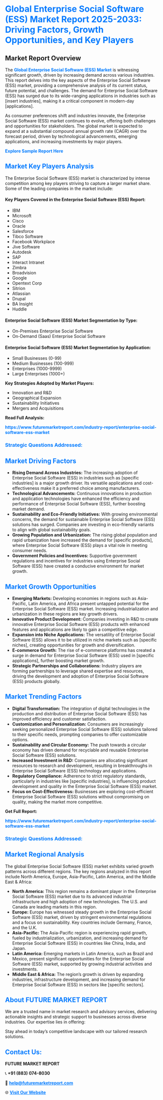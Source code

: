 <h1 style="color: #007BFF;">Global Enterprise Social Software (ESS) Market Report 2025-2033: Driving Factors, Growth Opportunities, and Key Players</h1>

<section id="overview">
<h2>Market Report Overview</h2>
<p>The <a href="https://www.futuremarketreport.com/industry-report/enterprise-social-software-ess-market" style="color: #007BFF; text-decoration: none;"><strong>Global Enterprise Social Software (ESS) Market</strong></a> is witnessing significant growth, driven by increasing demand across various industries. This report delves into the key aspects of the Enterprise Social Software (ESS) market, providing a comprehensive analysis of its current status, future potential, and challenges. The demand for Enterprise Social Software (ESS) has surged due to its wide-ranging applications in industries such as [insert industries], making it a critical component in modern-day [applications].</p>
<p>As consumer preferences shift and industries innovate, the Enterprise Social Software (ESS) market continues to evolve, offering both challenges and opportunities for stakeholders. The global market is expected to expand at a substantial compound annual growth rate (CAGR) over the forecast period, driven by technological advancements, emerging applications, and increasing investments by major players.</p>
</section>

<section id="overview">
<p><a href="https://www.futuremarketreport.com/request-sample/reportId=99380" style="color: #007BFF; text-decoration: none;"><strong>Explore Sample Report Here</strong></a></p>
</section>

<section id="key-players">
<h2 style="color: #007BFF;">Market Key Players Analysis</h2>
<p>The Enterprise Social Software (ESS) market is characterized by intense competition among key players striving to capture a larger market share. Some of the leading companies in the market include:</p>
<h4>Key Players Covered in the Enterprise Social Software (ESS) Report:</h4>
<ul><li>IBM</li><li>Microsoft</li><li>Cisco</li><li>Oracle</li><li>Salesforce</li><li>Tibco Software</li><li>Facebook Workplace</li><li>Jive Software</li><li>Autodesk</li><li>SAP</li><li>Interact Intranet</li><li>Zimbra</li><li>Broadvision</li><li>Google</li><li>Opentext Corp</li><li>Sitrion</li><li>Atlassian</li><li>Drupal</li><li>BA Insight</li><li>Huddle</li></ul>
<h4>Enterprise Social Software (ESS) Market Segmentation by Type:</h4>
<ul><li>On-Premises Enterprise Social Software</li><li>On-Demand (Saas) Enterprise Social Software</li></ul>

<h4>Enterprise Social Software (ESS) Market Segmentation by Application:</h4>
<ul><li>Small Businesses (0-99)</li><li>Medium Businesses (100-999)</li><li>Enterprises (1000-9999)</li><li>Large Enterprises (1000+)</li></ul>
<p><strong>Key Strategies Adopted by Market Players:</strong></p>
<ul>
<li>Innovation and R&D</li>
<li>Geographical Expansion</li>
<li>Sustainability Initiatives</li>
<li>Mergers and Acquisitions</li>
</ul>
</section>

<section>
<p><strong>Read Full Analysis: </strong></p><a href="https://www.futuremarketreport.com/industry-report/enterprise-social-software-ess-market" style="color: #007BFF; text-decoration: none;"><strong>https://www.futuremarketreport.com/industry-report/enterprise-social-software-ess-market</strong></a>
<h3 style="color: #007BFF;">Strategic Questions Addressed:</h3>
</section>

<section id="driving-factors">
<h2 style="color: #007BFF;">Market Driving Factors</h2>
<ul>
<li><strong>Rising Demand Across Industries:</strong> The increasing adoption of Enterprise Social Software (ESS) in industries such as [specific industries] is a major growth driver. Its versatile applications and cost-effectiveness make it a preferred choice among manufacturers.</li>
<li><strong>Technological Advancements:</strong> Continuous innovations in production and application technologies have enhanced the efficiency and performance of Enterprise Social Software (ESS), further boosting market demand.</li>
<li><strong>Sustainability and Eco-Friendly Initiatives:</strong> With growing environmental concerns, the demand for sustainable Enterprise Social Software (ESS) solutions has surged. Companies are investing in eco-friendly variants to align with global sustainability goals.</li>
<li><strong>Growing Population and Urbanization:</strong> The rising global population and rapid urbanization have increased the demand for [specific products], where Enterprise Social Software (ESS) plays a vital role in meeting consumer needs.</li>
<li><strong>Government Policies and Incentives:</strong> Supportive government regulations and incentives for industries using Enterprise Social Software (ESS) have created a conducive environment for market growth.</li>
</ul>
</section>

<section id="growth-opportunities">
<h2 style="color: #007BFF;">Market Growth Opportunities</h2>
<ul>
<li><strong>Emerging Markets:</strong> Developing economies in regions such as Asia-Pacific, Latin America, and Africa present untapped potential for the Enterprise Social Software (ESS) market. Increasing industrialization and urbanization in these regions are key growth drivers.</li>
<li><strong>Innovative Product Development:</strong> Companies investing in R&D to create innovative Enterprise Social Software (ESS) products with enhanced features and applications are likely to gain a competitive edge.</li>
<li><strong>Expansion into Niche Applications:</strong> The versatility of Enterprise Social Software (ESS) allows it to be utilized in niche markets such as [specific niches], creating opportunities for growth and diversification.</li>
<li><strong>E-commerce Growth:</strong> The rise of e-commerce platforms has created a surge in demand for Enterprise Social Software (ESS) used in [specific applications], further boosting market growth.</li>
<li><strong>Strategic Partnerships and Collaborations:</strong> Industry players are forming partnerships to leverage shared expertise and resources, driving the development and adoption of Enterprise Social Software (ESS) products globally.</li>
</ul>
</section>

<section id="trending-factors">
<h2 style="color: #007BFF;">Market Trending Factors</h2>
<ul>
<li><strong>Digital Transformation:</strong> The integration of digital technologies in the production and distribution of Enterprise Social Software (ESS) has improved efficiency and customer satisfaction.</li>
<li><strong>Customization and Personalization:</strong> Consumers are increasingly seeking personalized Enterprise Social Software (ESS) solutions tailored to their specific needs, prompting companies to offer customizable options.</li>
<li><strong>Sustainability and Circular Economy:</strong> The push towards a circular economy has driven demand for recyclable and reusable Enterprise Social Software (ESS) solutions.</li>
<li><strong>Increased Investment in R&D:</strong> Companies are allocating significant resources to research and development, resulting in breakthroughs in Enterprise Social Software (ESS) technology and applications.</li>
<li><strong>Regulatory Compliance:</strong> Adherence to strict regulatory standards, particularly in industries like [specific industries], is influencing product development and quality in the Enterprise Social Software (ESS) market.</li>
<li><strong>Focus on Cost-Effectiveness:</strong> Businesses are exploring cost-efficient Enterprise Social Software (ESS) solutions without compromising on quality, making the market more competitive.</li>
</ul>
</section>

<section>
<p><strong>Get Full Report: </strong></p><a href="https://www.futuremarketreport.com/industry-report/enterprise-social-software-ess-market" style="color: #007BFF; text-decoration: none;"><strong>https://www.futuremarketreport.com/industry-report/enterprise-social-software-ess-market</strong></a>
<h3 style="color: #007BFF;">Strategic Questions Addressed:</h3>
</section>


<section id="regional-analysis">
<h2 style="color: #007BFF;">Market Regional Analysis</h2>
<p>The global Enterprise Social Software (ESS) market exhibits varied growth patterns across different regions. The key regions analyzed in this report include North America, Europe, Asia-Pacific, Latin America, and the Middle East & Africa:</p>
<ul>
<li><strong>North America:</strong> This region remains a dominant player in the Enterprise Social Software (ESS) market due to its advanced industrial infrastructure and high adoption of new technologies. The U.S. and Canada are leading markets in this region.</li>
<li><strong>Europe:</strong> Europe has witnessed steady growth in the Enterprise Social Software (ESS) market, driven by stringent environmental regulations and a focus on sustainability. Key countries include Germany, France, and the U.K.</li>
<li><strong>Asia-Pacific:</strong> The Asia-Pacific region is experiencing rapid growth, fueled by industrialization, urbanization, and increasing demand for Enterprise Social Software (ESS) in countries like China, India, and Japan.</li>
<li><strong>Latin America:</strong> Emerging markets in Latin America, such as Brazil and Mexico, present significant opportunities for the Enterprise Social Software (ESS) market, supported by growing industrial activities and investments.</li>
<li><strong>Middle East & Africa:</strong> The region’s growth is driven by expanding industries, infrastructure development, and increasing demand for Enterprise Social Software (ESS) in sectors like [specific sectors].</li>
</ul>
</section>

<footer>
<h2 style="color: #007BFF;">About FUTURE MARKET REPORT</h2>
<p>We are a trusted name in market research and advisory services, delivering actionable insights and strategic support to businesses across diverse industries. Our expertise lies in offering:</p>

<p>Stay ahead in today’s competitive landscape with our tailored research solutions.</p>

<h2 style="color: #007BFF;">Contact Us:</h2>
<p><strong>FUTURE MARKET REPORT</strong></p>
<p>📞 <strong>+91 (883) 074-8030</strong></p>
<p>📧 <strong><a href="mailto:help@futuremarketreport.com" style="color: #007BFF;">help@futuremarketreport.com</a></strong></p>
<p>🌐 <strong><a href="https://www.futuremarketreport.com/" style="color: #007BFF;">Visit Our Website</a></strong></p>
</footer>
